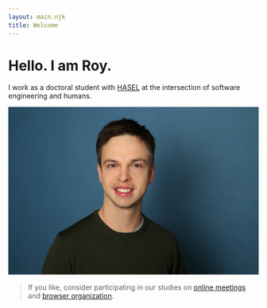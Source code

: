 ```yaml
---
layout: main.njk
title: Welcome
---
```


# Hello. I am Roy.

I work as a doctoral student with [HASEL](https://hasel.dev) at the intersection of software engineering and humans.

![portrait](/public/img/portrait.jpg)

> If you like, consider participating in our studies on [online meetings](https://hasel.dev/meeting-tool-cfp/) and [browser organization](/gstell).